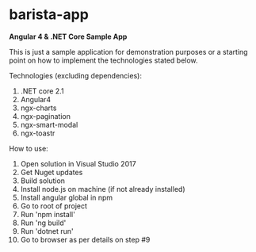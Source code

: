 # barista-app
<b>Angular 4 &amp; .NET Core Sample App</b>

This is just a sample application for demonstration purposes or a starting point on how to implement the technologies stated below.

Technologies (excluding dependencies):
<ol>
	<li>.NET core 2.1</li>
	<li>Angular4</li>
	<li>ngx-charts</li>
	<li>ngx-pagination</li>
	<li>ngx-smart-modal</li>
	<li>ngx-toastr</li>
</ol>

How to use:
<ol>
	<li>Open solution in Visual Studio 2017</li>
	<li>Get Nuget updates</li>
	<li>Build solution</li>
	<li>Install node.js on machine (if not already installed)</li>
	<li>Install angular global in npm</li>
	<li>Go to root of project</li>
	<li>Run 'npm install'</li>
	<li>Run 'ng build'</li>
	<li>Run 'dotnet run'</li>
	<li>Go to browser as per details on step #9</li>
</ol>
